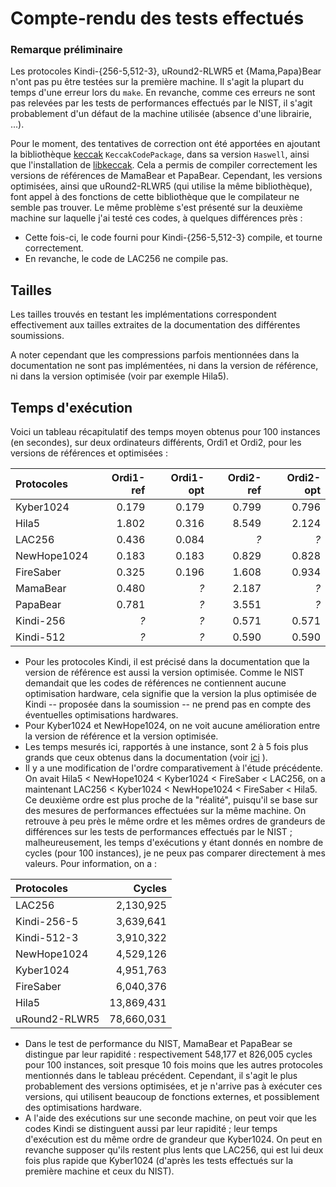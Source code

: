 # Compte-rendu des tests effectués

### Remarque préliminaire
Les protocoles Kindi-{256-5,512-3}, uRound2-RLWR5 et {Mama,Papa}Bear n'ont pas pu être testées sur la première machine. Il s'agit la plupart du temps d'une erreur lors du `make`. En revanche, comme ces erreurs ne sont pas relevées par les tests de performances effectués par le NIST, il s'agit probablement d'un défaut de la machine utilisée (absence d'une librairie, ...).

Pour le moment, des tentatives de correction ont été apportées en ajoutant la bibliothèque [keccak](https://github.com/gvanas/KeccakCodePackage) `KeccakCodePackage`, dans sa version `Haswell`, ainsi que l'installation de [libkeccak](https://github.com/maandree/libkeccak). Cela a permis de compiler correctement les versions de références de MamaBear et PapaBear. Cependant, les versions optimisées, ainsi que uRound2-RLWR5 (qui utilise la même bibliothèque), font appel à des fonctions de cette bibliothèque que le compilateur ne semble pas trouver. 
Le même problème s'est présenté sur la deuxième machine sur laquelle j'ai testé ces codes, à quelques différences près :

* Cette fois-ci, le code fourni pour Kindi-{256-5,512-3} compile, et tourne correctement.
* En revanche, le code de LAC256 ne compile pas.


## Tailles

Les tailles trouvés en testant les implémentations correspondent effectivement aux tailles extraites de la documentation des différentes soumissions.

A noter cependant que les compressions parfois mentionnées dans la documentation ne sont pas implémentées, ni dans la version de référence, ni dans la version optimisée (voir par exemple Hila5).

## Temps d'exécution

Voici un tableau récapitulatif des temps moyen obtenus pour 100 instances (en secondes), sur deux ordinateurs différents, Ordi1 et Ordi2, pour les versions de références et optimisées :

| Protocoles  | Ordi1-ref | Ordi1-opt | Ordi2-ref  | Ordi2-opt |
|:---------   | ---------:| ---------:| ----------:| ---------:|
| Kyber1024   | 0.179     | 0.179     | 0.799      | 0.796     |
| Hila5       | 1.802     | 0.316     | 8.549      | 2.124     |
| LAC256      | 0.436     | 0.084     | *?*        | *?*       |
| NewHope1024 | 0.183     | 0.183     | 0.829      | 0.828     |
| FireSaber   | 0.325     | 0.196     | 1.608      | 0.934     |
| MamaBear    | 0.480     | *?*       | 2.187      | *?*       |
| PapaBear    | 0.781     | *?*       | 3.551      | *?*       |
| Kindi-256   | *?*       | *?*       | 0.571      | 0.571     |
| Kindi-512   | *?*       | *?*       | 0.590      | 0.590     |


* Pour les protocoles Kindi, il est précisé dans la documentation que la version de référence est aussi la version optimisée. Comme le NIST demandait que les codes de références ne contiennent aucune optimisation hardware, cela signifie que la version la plus optimisée de Kindi -- proposée dans la soumission -- ne prend pas en compte des éventuelles optimisations hardwares. 
* Pour Kyber1024 et NewHope1024, on ne voit aucune amélioration entre la version de référence et la version optimisée.
* Les temps mesurés ici, rapportés à une instance, sont 2 à 5 fois plus grands que ceux obtenus dans la documentation (voir [ici](../kem.md) ).
* Il y a une modification de l'ordre comparativement à l'étude précédente. On avait Hila5 < NewHope1024 < Kyber1024 < FireSaber < LAC256, on a maintenant LAC256 < Kyber1024 < NewHope1024 < FireSaber < Hila5. Ce deuxième ordre est plus proche de la "réalité", puisqu'il se base sur des mesures de performances effectuées sur la même machine. On retrouve à peu près le même ordre et les mêmes ordres de grandeurs de différences sur les tests de performances effectués par le NIST ; malheureusement, les temps d'exécutions y étant donnés en nombre de cycles (pour 100 instances), je ne peux pas comparer directement à mes valeurs. Pour information, on a :

| Protocoles  | Cycles    |
|:----------- | ---------:|
| LAC256      | 2,130,925 |
| Kindi-256-5 | 3,639,641 |
| Kindi-512-3 | 3,910,322 |
| NewHope1024 | 4,529,126 |
| Kyber1024   | 4,951,763 |
| FireSaber   | 6,040,376 |
| Hila5       | 13,869,431|
| uRound2-RLWR5 | 78,660,031 |

* Dans le test de performance du NIST, MamaBear et PapaBear se distingue par leur rapidité : respectivement 548,177 et 826,005 cycles pour 100 instances,
  soit presque 10 fois moins que les autres protocoles mentionnés dans le tableau précédent. Cependant, il s'agit le plus probablement des versions
  optimisées, et je n'arrive pas à exécuter ces versions, qui utilisent beaucoup de fonctions externes, et possiblement des optimisations hardware.
* A l'aide des exécutions sur une seconde machine, on peut voir que les codes Kindi se distinguent aussi par leur rapidité ; leur temps d'exécution est du même ordre de grandeur que Kyber1024. On peut en revanche supposer qu'ils restent plus lents que LAC256, qui est lui deux fois plus rapide que Kyber1024 (d'après les tests effectués sur la première machine et ceux du NIST).
